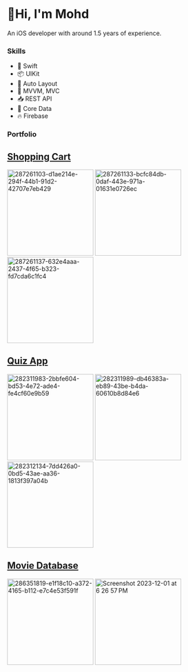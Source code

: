 # 👋Hi, I'm Mohd
An iOS developer with around 1.5 years of experience.

### Skills
* 📝 Swift
* 📦 UIKit
* 📲 Auto Layout
* 🚆 MVVM, MVC
* 📥 REST API
* 💾 Core Data
* 🔥 Firebase

### Portfolio

## [Shopping Cart](https://github.com/WasifRaza123/ShoppingCart)
<img width="200" alt="287261103-d1ae214e-294f-44b1-91d2-42707e7eb429" src="https://github.com/WasifRaza123/WasifRaza123/assets/67188463/36e5af41-7d5e-4baf-bafc-93d93cdd70fe">
<img width="200" alt="287261133-bcfc84db-0daf-443e-971a-01631e0726ec" src="https://github.com/WasifRaza123/WasifRaza123/assets/67188463/09f06e1e-a0ec-4a73-8697-1377a569d886">
<img width="200" alt="287261137-632e4aaa-2437-4f65-b323-fd7cda6c1fc4" src="https://github.com/WasifRaza123/WasifRaza123/assets/67188463/3d6809bc-0432-44ac-9b5b-e2a64c0095eb">

## [Quiz App](https://github.com/WasifRaza123/TheQuizApp)
<img width="200" alt="282311983-2bbfe604-bd53-4e72-ade4-fe4cf60e9b59" src="https://github.com/WasifRaza123/WasifRaza123/assets/67188463/ca1d18dc-f7ff-4237-89c0-d325b6b2c021">
<img width="200" alt="282311989-db46383a-eb89-43be-b4da-60610b8d84e6" src="https://github.com/WasifRaza123/WasifRaza123/assets/67188463/38e78671-27d2-4b16-96da-9e9d6fa2a973">
<img width="200" alt="282312134-7dd426a0-0bd5-43ae-aa36-1813f397a04b" src="https://github.com/WasifRaza123/WasifRaza123/assets/67188463/95d283ed-0d09-425b-939a-0cc3f9a3d315">

## [Movie Database](https://github.com/WasifRaza123/MovieDatabase)
<img width="200" alt="286351819-e1f18c10-a372-4165-b112-e7c4e53f591f" src="https://github.com/WasifRaza123/WasifRaza123/assets/67188463/8344b2bf-9c10-44b6-8edf-591f3eff2f37">
<img width="200" alt="Screenshot 2023-12-01 at 6 26 57 PM" src="https://github.com/WasifRaza123/WasifRaza123/assets/67188463/c153a620-ffa4-4adc-ba5e-78d653ccd098">
